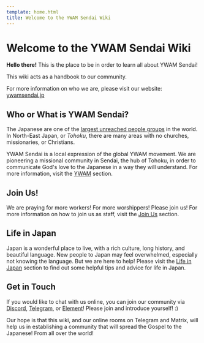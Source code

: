 ```yaml
---
template: home.html
title: Welcome to the YWAM Sendai Wiki
---
```


# Welcome to the YWAM Sendai Wiki

**Hello there!** This is the place to be in order to learn all about YWAM Sendai!

This wiki acts as a handbook to our community.

For more information on who we are, please visit our website: [ywamsendai.jp](https://www.ywamsendai.jp)

## Who or What is YWAM Sendai?

The Japanese are one of the [largest unreached people groups](/ywam/whyjapan) in the world. In North-East Japan, or *Tohoku*, there are many areas with no churches, missionaries, or Christians.

YWAM Sendai is a local expression of the global YWAM movement. We are pioneering a missional community in Sendai, the hub of Tohoku, in order to communicate God's love to the Japanese in a way they will understand. For more information, visit the [YWAM](ywam/ywam.md) section.

## Join Us!

We are praying for more workers! For more worshippers! Please join us! For more information on how to join us as staff, visit the [Join Us](ywam/join.md) section.

## Life in Japan

Japan is a wonderful place to live, with a rich culture, long history, and beautiful language. New people to Japan may feel overwhelmed, especially not knowing the language. But we are here to help! Please visit the [Life in Japan](languageandculture/culture.md) section to find out some helpful tips and advice for life in Japan.

## Get in Touch

If you would like to chat with us online, you can join our community via [Discord](https://discord.gg/djmCF4DBaV),  [Telegram](https://t.me/joinchat/O4PX5BsUYLG64lCazgT8Ng), or  [Element](https://app.element.io/#/group/+ywamsendai:matrix.org)! Please join and introduce yourself! :)

Our hope is that this wiki, and our online rooms on Telegram and Matrix, will help us in establishing a community that will spread the Gospel to the Japanese! From all over the world!
